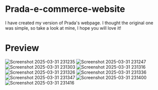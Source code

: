 # Prada-e-commerce-website
I have created my version of Prada's webpage.
I thought the original one was simple, so take a look at mine, I hope you will love it!
# Preview

![Screenshot 2025-03-31 231235](https://github.com/user-attachments/assets/a06dc641-0222-4f5f-a351-46ac7e7abcf9)
![Screenshot 2025-03-31 231247](https://github.com/user-attachments/assets/a1dfb964-4340-4526-9b6d-324e66a364f0)
![Screenshot 2025-03-31 231303](https://github.com/user-attachments/assets/7b169a4c-fc45-4f16-9948-05b118116a5f)
![Screenshot 2025-03-31 231316](https://github.com/user-attachments/assets/f72dc5fd-0dda-427a-957e-5fb382cdbd27)
![Screenshot 2025-03-31 231326](https://github.com/user-attachments/assets/a8ff10c0-a25a-48e5-b0a6-91a627969fcd)
![Screenshot 2025-03-31 231336](https://github.com/user-attachments/assets/68dcc106-22a2-47ee-8dbb-a5ce306e3d1b)
![Screenshot 2025-03-31 231347](https://github.com/user-attachments/assets/a41c7b18-4eeb-4e6e-9878-92ec70e04bef)
![Screenshot 2025-03-31 231400](https://github.com/user-attachments/assets/be5d2d0c-68f8-4b9f-bc8e-7f92230f3a91)
![Screenshot 2025-03-31 231416](https://github.com/user-attachments/assets/284723d4-ac2c-459c-bfa1-13489b4173c4)
